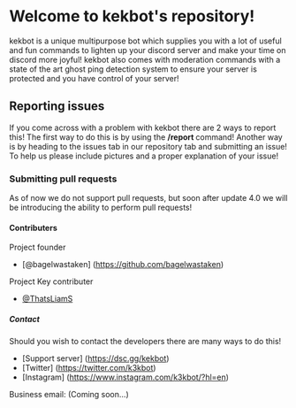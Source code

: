 # Welcome to kekbot's repository!

kekbot is a unique multipurpose bot which supplies you with a lot of useful and fun commands to lighten up your discord server and make your time on discord more joyful! kekbot also comes with moderation commands with a state of the art ghost ping detection system to ensure your server is protected and you have control of your server!

## Reporting issues
If you come across with a problem with kekbot there are 2 ways to report this! The first way to do this is by
using the **/report <issue>** command! Another way is by heading to the issues tab in our repository tab and submitting an issue! To help us please include pictures and a proper explanation of your issue! 

### Submitting pull requests
As of now we do not support pull requests, but soon after update 4.0 we will be introducing the ability to perform pull requests!

#### Contributers

Project founder 
- [@bagelwastaken] (https://github.com/bagelwastaken)

Project Key contributer
- [@ThatsLiamS](https://github.com/ThatsLiamS)

##### Contact
Should you wish to contact the developers there are many ways to do this!
- [Support server] (https://dsc.gg/kekbot)
- [Twitter] (https://twitter.com/k3kbot)
- [Instagram] (https://www.instagram.com/k3kbot/?hl=en)

Business email: (Coming soon...)
